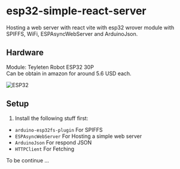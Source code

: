 # esp32-simple-react-server

Hosting a web server with react vite with esp32 wrover module with SPIFFS, WiFi, ESPAsyncWebServer and ArduinoJson.

## Hardware

Module: Teyleten Robot ESP32 30P  
Can be obtain in amazon for around 5.6 USD each.

![ESP32](https://m.media-amazon.com/images/I/71T9th3I59L._AC_SL1500_.jpg)

## Setup

1. Install the following stuff first:
- `arduino-esp32fs-plugin` For SPIFFS
- `ESPAsyncWebServer` For Hosting a simple web server
- `ArduinoJson` For respond JSON
- `HTTPClient` For Fetching

To be continue ...